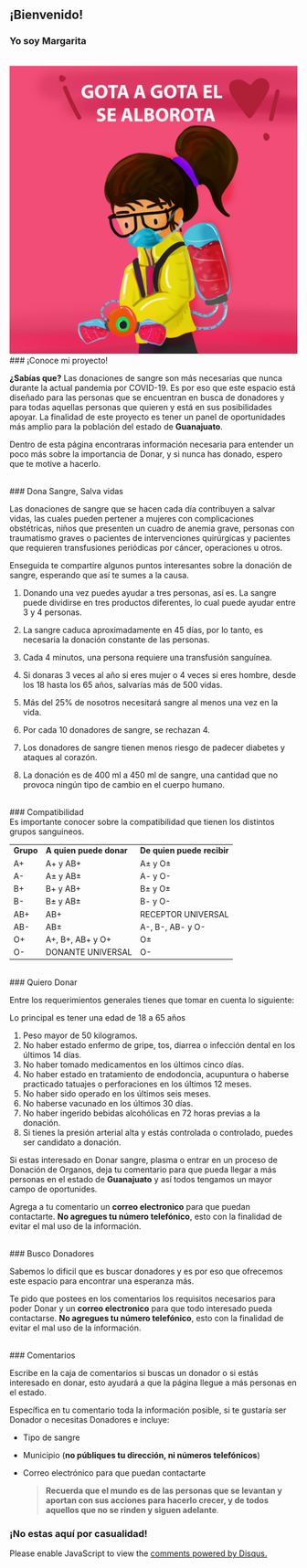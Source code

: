 ## ¡Bienvenido!
### Yo soy Margarita 

<br> 
    <img src="images/gota.jpg"
  img/>
  
  <br> 
### ¡Conoce mi proyecto! 
<br> 

**¿Sabías que?** Las donaciones de sangre son más necesarias que nunca durante la actual pandemia por COVID-19. 
Es por eso que este espacio está diseñado para las personas que se encuentran en busca de donadores y para todas aquellas personas que quieren y está en sus posibilidades apoyar. 
La finalidad de este proyecto es tener un panel de oportunidades más amplio para la población del estado de **Guanajuato**.

Dentro de esta página encontraras información necesaria para entender un poco más sobre la importancia de Donar, y si nunca has donado, espero que te motive a hacerlo.

<br> 
### Dona Sangre, Salva vidas
<br> 

Las donaciones de sangre que se hacen cada día contribuyen a salvar vidas, las cuales pueden pertener a mujeres con complicaciones obstétricas, niños que presenten un cuadro de anemia grave, personas con traumatismo graves o pacientes de intervenciones quirúrgicas y pacientes que requieren transfusiones periódicas por cáncer, operaciones u otros.

Enseguida te compartire algunos puntos interesantes sobre la donación de sangre, esperando que así te sumes a la causa.

1. Donando una vez puedes ayudar a tres personas, así es. La sangre puede dividirse en tres productos diferentes, lo cual puede ayudar entre 3 y 4 personas.  

2. La sangre caduca aproximadamente en 45 días, por lo tanto, es necesaria la donación constante de las personas.  

3. Cada 4 minutos, una persona requiere una transfusión sanguínea.  

5. Si donaras 3 veces al año si eres mujer o 4 veces si eres hombre, desde los 18 hasta los 65 años, salvarías más de 500 vidas. 

6. Más del 25% de nosotros necesitará sangre al menos una vez en la vida.  

7. Por cada 10 donadores de sangre, se rechazan 4.   

8. Los donadores de sangre tienen menos riesgo de padecer diabetes y ataques al corazón.  

9. La donación es de 400 ml a 450 ml de sangre, una cantidad que no provoca ningún tipo de cambio en el cuerpo humano.  

<br> 
### Compatibilidad
<br> 
Es importante conocer sobre la compatibilidad que tienen los distintos grupos sanguineos. 
<html>
<head><title>Ejemplo de tabla sencilla</title></head>
<body>

<table>
<tr>
  <td><strong>Grupo</strong></td>
  <td><strong>A quien puede donar</strong></td>
  <td><strong>De quien puede recibir</strong></td>
</tr>

<tr>
  <td>A+</td>
  <td>A+ y AB+</td>
  <td> A± y O±</td>
</tr>
<tr>
  <td>A-</td>
  <td> A± y AB±</td>
  <td> A- y O-</td>
</tr>
<tr>
  <td>B+</td>
  <td> B+ y AB+</td>
  <td>B± y O±</td>
</tr>
<tr>
  <td>B-</td>
  <td>B± y AB±</td>
  <td> B- y O-</td>
</tr>

<tr>
  <td>AB+</td>
  <td>AB+</td>
  <td>RECEPTOR UNIVERSAL</td>
</tr>
<tr>
  <td>AB-</td>
  <td>AB±</td>
  <td> A-, B-, AB- y O-</td>
</tr>
<tr>
  <td>O+</td>
  <td> A+, B+, AB+ y O+</td>
  <td> O±</td>
</tr>
<tr>
  <td>O-</td>
  <td>DONANTE UNIVERSAL</td>
  <td>O-</td>
</tr>
</table>

</body>
</html>




<br> 
### Quiero Donar
<br> 

Entre los requerimientos generales tienes que tomar en cuenta lo siguiente: 

 Lo principal es tener una edad de 18 a 65 años

1. Peso mayor de 50 kilogramos.
2. No haber estado enfermo de gripe, tos, diarrea o infección dental en los últimos 14 días.
3. No haber tomado medicamentos en los últimos cinco días.
4. No haber estado en tratamiento de endodoncia, acupuntura o haberse practicado tatuajes o perforaciones en los últimos 12 meses.
5. No haber sido operado en los últimos seis meses.
6. No haberse vacunado en los últimos 30 días.
7. No haber ingerido bebidas alcohólicas en 72 horas previas a la donación.
8. Si tienes la presión arterial alta y estás controlada o controlado, puedes ser candidato a donación.

Si estas interesado en Donar sangre, plasma o entrar en un proceso de Donación de Organos, deja tu comentario para que pueda llegar a más personas en el estado de **Guanajuato** y así todos tengamos un mayor campo de oportunides. 

Agrega a tu comentario un **correo electronico** para que puedan contactarte. **No agregues tu número telefónico**, esto con la finalidad de evitar el mal uso de la información.

<br> 
### Busco Donadores 
<br> 

Sabemos lo dificil que es buscar donadores y es por eso que ofrecemos este espacio para encontrar una esperanza más. 

Te pido que postees en los comentarios los requisitos necesarios para poder Donar y un **correo electronico** para que todo interesado pueda contactarse. **No agregues tu número telefónico**, esto con la finalidad de evitar el mal uso de la información.


<br> 
### Comentarios
<br> 

Escribe en la caja de comentarios si buscas un donador o si estás interesado en donar, esto ayudará a que la página llegue a más personas en el estado.


Específica en tu comentario toda la información posible, si te gustaría ser Donador o necesitas Donadores e incluye: 


- Tipo de sangre
- Municipio (**no públiques tu dirección, ni números telefónicos**)
- Correo electrónico para que puedan contactarte 



  >**Recuerda que el mundo es de las personas que se levantan y aportan con sus acciones para hacerlo crecer, y de todos aquellos que no se rinden y siguen adelante**. 
   
### ¡No estas aquí por casualidad!


<div id="disqus_thread"></div>
<script>
    /**
    *  RECOMMENDED CONFIGURATION VARIABLES: EDIT AND UNCOMMENT THE SECTION BELOW TO INSERT DYNAMIC VALUES FROM YOUR PLATFORM OR CMS.
    *  LEARN WHY DEFINING THESE VARIABLES IS IMPORTANT: https://disqus.com/admin/universalcode/#configuration-variables    */
    /*
    var disqus_config = function () {
    this.page.url = PAGE_URL;  // Replace PAGE_URL with your page's canonical URL variable
    this.page.identifier = PAGE_IDENTIFIER; // Replace PAGE_IDENTIFIER with your page's unique identifier variable
    };
    */
    (function() { // DON'T EDIT BELOW THIS LINE
    var d = document, s = d.createElement('script');
    s.src = 'https://donando-vida.disqus.com/embed.js';
    s.setAttribute('data-timestamp', +new Date());
    (d.head || d.body).appendChild(s);
    })();
</script>
<noscript>Please enable JavaScript to view the <a href="https://disqus.com/?ref_noscript">comments powered by Disqus.</a></noscript>
